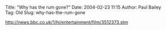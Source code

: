 Title: "Why has the rum gone?"
Date: 2004-02-23 11:15
Author: Paul Bailey
Tag: Old
Slug: why-has-the-rum-gone

<http://news.bbc.co.uk/1/hi/entertainment/film/3512373.stm>
